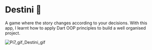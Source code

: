 # Destini 🔮

A game where the story changes according to your decisions. With this app, I learnt how to apply Dart OOP principles to build a well organised project.

![Pi7_gif_Destini_gif](https://user-images.githubusercontent.com/83656526/146213982-744f3e68-2346-4813-bc1c-d5d2c95ba771.gif)
